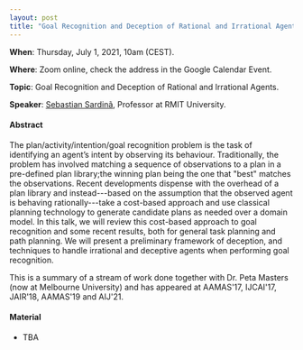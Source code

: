```yaml
---
layout: post 
title: "Goal Recognition and Deception of Rational and Irrational Agents"
---
```


**When**:  Thursday, July 1, 2021, 10am (CEST).

**Where**: Zoom online, check the address in the Google Calendar Event.

**Topic**: Goal Recognition and Deception of Rational and Irrational Agents.

**Speaker**: [Sebastian Sardinã](https://sites.google.com/view/ssardina), Professor at RMIT University.

#### Abstract

The plan/activity/intention/goal recognition problem is the task of identifying an agent’s intent by observing its
behaviour. Traditionally, the problem has involved matching a sequence of observations to a plan in a pre-defined plan
library;the winning plan being the one that "best" matches the observations. Recent developments dispense with the
overhead of a plan library and instead---based on the assumption that the observed agent is behaving rationally---take a
cost-based approach and use classical planning technology to generate candidate plans as needed over a domain model. In
this talk, we will review this cost-based approach to goal recognition and some recent results, both for general task
planning and path planning. We will present a preliminary framework of deception, and techniques to handle irrational
and deceptive agents when performing goal recognition.

This is a summary of a stream of work done together with Dr. Peta Masters (now at Melbourne University) and has appeared
at AAMAS'17, IJCAI'17, JAIR'18, AAMAS'19 and AIJ'21.


#### Material

- TBA